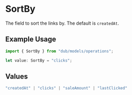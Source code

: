 # SortBy

The field to sort the links by. The default is `createdAt`.

## Example Usage

```typescript
import { SortBy } from "dub/models/operations";

let value: SortBy = "clicks";
```

## Values

```typescript
"createdAt" | "clicks" | "saleAmount" | "lastClicked"
```